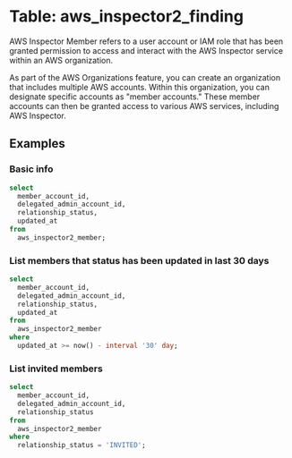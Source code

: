 # Table: aws_inspector2_finding

AWS Inspector Member refers to a user account or IAM role that has been granted permission to access and interact with the AWS Inspector service within an AWS organization.

As part of the AWS Organizations feature, you can create an organization that includes multiple AWS accounts. Within this organization, you can designate specific accounts as "member accounts." These member accounts can then be granted access to various AWS services, including AWS Inspector.

## Examples

### Basic info

```sql
select
  member_account_id,
  delegated_admin_account_id,
  relationship_status,
  updated_at
from
  aws_inspector2_member;
```

### List members that status has been updated in last 30 days

```sql
select
  member_account_id,
  delegated_admin_account_id,
  relationship_status,
  updated_at
from
  aws_inspector2_member
where
  updated_at >= now() - interval '30' day;
```

### List invited members

```sql
select
  member_account_id,
  delegated_admin_account_id,
  relationship_status
from
  aws_inspector2_member
where
  relationship_status = 'INVITED';
```